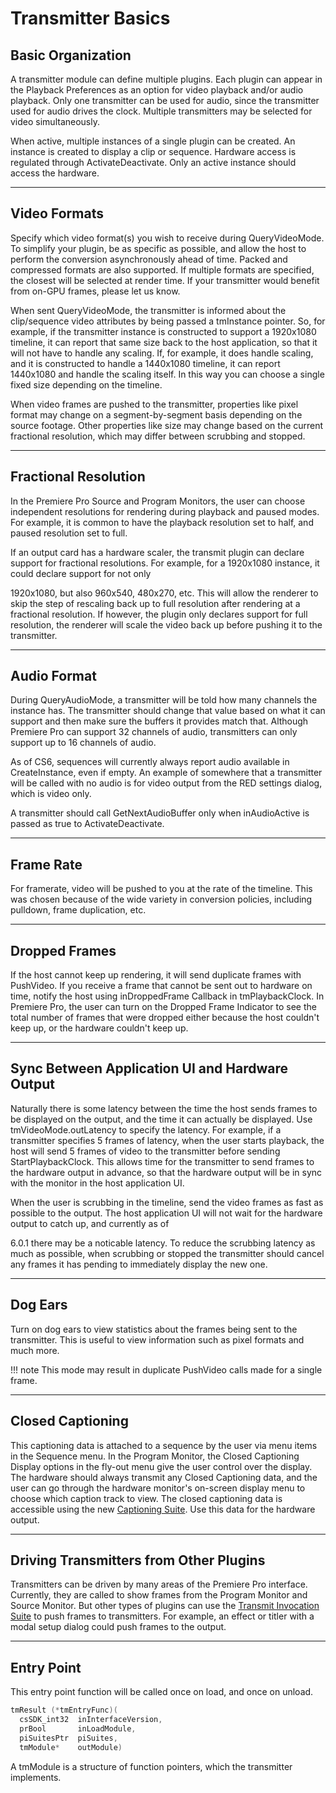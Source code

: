 # Transmitter Basics

## Basic Organization

A transmitter module can define multiple plugins. Each plugin can appear in the Playback Preferences as an option for video playback and/or audio playback. Only one transmitter can be used for audio, since the transmitter used for audio drives the clock. Multiple transmitters may be selected for video simultaneously.

When active, multiple instances of a single plugin can be created. An instance is created to display a clip or sequence. Hardware access is regulated through ActivateDeactivate. Only an active instance should access the hardware.

---

## Video Formats

Specify which video format(s) you wish to receive during QueryVideoMode. To simplify your plugin, be as specific as possible, and allow the host to perform the conversion asynchronously ahead of time. Packed and compressed formats are also supported. If multiple formats are specified, the closest will be selected at render time. If your transmitter would benefit from on-GPU frames, please let us know.

When sent QueryVideoMode, the transmitter is informed about the clip/sequence video attributes by being passed a tmInstance pointer. So, for example, if the transmitter instance is constructed to support a 1920x1080 timeline, it can report that same size back to the host application, so that it will not have to handle any scaling. If, for example, it does handle scaling, and it is constructed to handle a 1440x1080 timeline, it can report 1440x1080 and handle the scaling itself. In this way you can choose a single fixed size depending on the timeline.

When video frames are pushed to the transmitter, properties like pixel format may change on a segment-by-segment basis depending on the source footage. Other properties like size may change based on the current fractional resolution, which may differ between scrubbing and stopped.

---

## Fractional Resolution

In the Premiere Pro Source and Program Monitors, the user can choose independent resolutions for rendering during playback and paused modes. For example, it is common to have the playback resolution set to half, and paused resolution set to full.

If an output card has a hardware scaler, the transmit plugin can declare support for fractional resolutions. For example, for a 1920x1080 instance, it could declare support for not only

1920x1080, but also 960x540, 480x270, etc. This will allow the renderer to skip the step of rescaling back up to full resolution after rendering at a fractional resolution. If however, the plugin only declares support for full resolution, the renderer will scale the video back up before pushing it to the transmitter.

---

## Audio Format

During QueryAudioMode, a transmitter will be told how many channels the instance has. The transmitter should change that value based on what it can support and then make sure the buffers it provides match that. Although Premiere Pro can support 32 channels of audio, transmitters can only support up to 16 channels of audio.

As of CS6, sequences will currently always report audio available in CreateInstance, even if empty. An example of somewhere that a transmitter will be called with no audio is for video output from the RED settings dialog, which is video only.

A transmitter should call GetNextAudioBuffer only when inAudioActive is passed as true to ActivateDeactivate.

---

## Frame Rate

For framerate, video will be pushed to you at the rate of the timeline. This was chosen because of the wide variety in conversion policies, including pulldown, frame duplication, etc.

---

## Dropped Frames

If the host cannot keep up rendering, it will send duplicate frames with PushVideo. If you receive a frame that cannot be sent out to hardware on time, notify the host using inDroppedFrame Callback in tmPlaybackClock. In Premiere Pro, the user can turn on the Dropped Frame Indicator to see the total number of frames that were dropped either because the host couldn't keep up, or the hardware couldn't keep up.

---

## Sync Between Application UI and Hardware Output

Naturally there is some latency between the time the host sends frames to be displayed on the output, and the time it can actually be displayed. Use tmVideoMode.outLatency to specify the latency. For example, if a transmitter specifies 5 frames of latency, when the user starts playback, the host will send 5 frames of video to the transmitter before sending StartPlaybackClock. This allows time for the transmitter to send frames to the hardware output in advance, so that the hardware output will be in sync with the monitor in the host application UI.

When the user is scrubbing in the timeline, send the video frames as fast as possible to the output. The host application UI will not wait for the hardware output to catch up, and currently as of

6.0.1 there may be a noticable latency. To reduce the scrubbing latency as much as possible, when scrubbing or stopped the transmitter should cancel any frames it has pending to immediately display the new one.

---

## Dog Ears

Turn on dog ears to view statistics about the frames being sent to the transmitter. This is useful to view information such as pixel formats and much more.

!!! note
    This mode may result in duplicate PushVideo calls made for a single frame.

---

## Closed Captioning

This captioning data is attached to a sequence by the user via menu items in the Sequence menu. In the Program Monitor, the Closed Captioning Display options in the fly-out menu give the user control over the display. The hardware should always transmit any Closed Captioning data, and the user can go through the hardware monitor's on-screen display menu to choose which caption track to view. The closed captioning data is accessible using the new [Captioning Suite](../universals/sweetpea-suites.md#universals-sweetpea-suites-captioning-suite). Use this data for the hardware output.

---

## Driving Transmitters from Other Plugins

Transmitters can be driven by many areas of the Premiere Pro interface. Currently, they are called to show frames from the Program Monitor and Source Monitor. But other types of plugins can use the [Transmit Invocation Suite](suites.md#transmitters-suites-transmit-invocation-suite) to push frames to transmitters. For example, an effect or titler with a modal setup dialog could push frames to the output.

---

## Entry Point

This entry point function will be called once on load, and once on unload.

```cpp
tmResult (*tmEntryFunc)(
  csSDK_int32  inInterfaceVersion,
  prBool       inLoadModule,
  piSuitesPtr  piSuites,
  tmModule*    outModule)
```

A tmModule is a structure of function pointers, which the transmitter implements.
